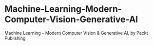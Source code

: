 # Machine-Learning-Modern-Computer-Vision-Generative-AI
Machine Learning – Modern Computer Vision &amp; Generative AI, by Packt Publishing
